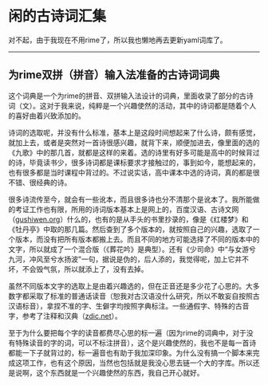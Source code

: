 # 闲的古诗词汇集

对不起，由于我现在不用rime了，所以我也懒地再去更新yaml词库了。

---

## 为rime双拼（拼音）输入法准备的古诗词词典

这个词典是一个为rime的拼音、双拼输入法设计的词典，里面收录了部分的古诗词（文）。这对于我来说，纯粹是一个兴趣使然的活动，其中的诗词都是随着个人的喜好由着兴致添加的。

诗词的选取呢，并没有什么标准，基本上是这段时间想起来了什么诗，颇有感觉，就加上去，或者是突然对一首诗很感兴趣，就背下来，顺便加进去，像里面的选的《九歌》中的那几首，就都是这样的来着。选的诗里有好多可能是高中的时候背过的诗，毕竟读书少，很多诗词都是课标要求才接触过的，事到如今，能想起来的，也有很多都是当时课程中背过的。不过说实话，高中课本中选的诗词，真的都是很不错、很经典的诗。

很多诗流传至今，就会有一些讹本，而且很多诗也分不清那个是讹本了。我所能做的考证工作也有限，所用的诗词版本基本上是网上的，百度汉语、古诗文网（[gushiwen.org](http://www.gushiwen.org)）什么的，也有的是从手头的书里抄录的，像是《红楼梦》和《牡丹亭》中取的那几篇。然后查到了多个版本的，就按照自己的兴趣，选取了一个版本，而没有把所有版本都搬上去。而且不同的地方可能选择了不同的版本中的文字，所以就成了一个混合版（《葬花吟》是典型）。还有《少司命》中“与女游兮九河，冲风至兮水扬波”一句，据说是伪的，后人添的，我觉得呢，加上它并不坏，不会毁气氛，所以就添上了，没有去掉。

虽然不同版本文字的选取上是由着兴趣选的，但在正音还是多少花了心思的。大多数字都采取了标准的普通话读音（恕我对古汉语没什么研究，所以不敢妄自按照古汉语标音），拿捏不准的字、生僻字均按照字典标注。一些通假字、特殊的古音字，参考了注释和汉典（[zdic.net](http://www.zdic.net)）。

至于为什么要把每个字的读音都费尽心思的标一遍（因为rime的词典中，对于没有特殊读音的字的词，可以不标注拼音），这个是兴趣使然的，我也不是每一首诗都能一下子就背过的，标一遍音也有助于我加深印象。为什么没有搞一个脚本来完成这项工作，也有这个原因，当然也包括就是我没心思去链一个大的字库。所以还是说啊，这个东西就是一个兴趣使然的东西，我自己开心就好。
